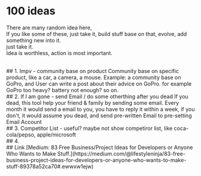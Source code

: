 # 100 ideas

There are many random idea here,  
If you like some of these, just take it, build stuff base on that, evolve, add something new into it.  
just take it.  
Idea is worthless, action is most important. 

<br/>
## 1. Impv - community base on product
Community base on specific product, like a car, a camera, a mouse.
Example: a community base on GoPro,
and User can write a post about their advice on GoPro.
for example GoPro too heavy? battery not enough?
so on.


<br/>
## 2. If I am gone - send Email / do some otherthing after you dead
If you dead, this tool help your friend & family by sending some email.  
Every month it would send a email to you, you have to reply it within a week,   
if you don't, it would assume you dead, and send pre-written Email to pre-setting Email Account

<br/>
## 3. Competitor List - useful? maybe not
show competiror list, like coca-cola/pepso, apple/microsoft



<br/>
## 4. 


<br/>
## Link
[Medium: 
83 Free Business/Project Ideas for Developers or Anyone Who Wants to Make Stuff.](https://medium.com/@lifestyleninja/83-free-business-project-ideas-for-developers-or-anyone-who-wants-to-make-stuff-89378a52ca70#.ewwxw1ejw)
